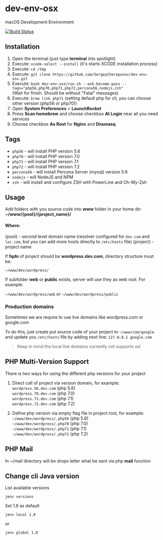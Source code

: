 # dev-env-osx
macOS Development Environment

[![Build Status](https://travis-ci.org/SergeyCherepanov/dev-env-osx.svg?branch=master)](https://travis-ci.org/SergeyCherepanov/dev-env-osx)  

## Installation 
1. Open the terminal (just type **terminal** into spotlight)
2. Execute: `xcode-select --install` (it's starts XCODE installation process)
3. Execute: `cd /tmp`
4. Execute: `git clone https://github.com/SergeyCherepanov/dev-env-osx.git`
5. Execute: `bash dev-env-osx/run.sh --ask-become-pass --tags="php56,php70,php71,php72,percona56,nodejs,zsh"`  
(Wait for finish. Should be without "Fatal" messages)
6. Execute: `brew link php71` (setting default php for cli, you can choose other version (php56 or php70))
7. Open **System Preferences** > **LaunchRocket**
8. Press **Scan homebrew** and choose checkbox **At Login** near all you need services
9. Choose checkbox **As Root** for **Nginx** and **Dnsmasq**

## Tags
*  `php56` - will install PHP version 5.6  
*  `php70` - will install PHP version 7.0  
*  `php71` - will install PHP version 7.1  
*  `php72` - will install PHP version 7.2  
*  `percona56` - will install Percona Server (mysql) version 5.6  
*  `nodejs` - will NodeJS and NPM  
*  `zsh` - will install and configure ZSH with PowerLine and Oh-My-Zsh

## Usage
Add folders with you source code into **www** folder in your home dir: **~/www/{pool}/{project_name}/**

#### Where:  
{pool} - second level domain name (resolver configured for `dev.com` and `loc.com`, but you can add more hosts directly to `/etc/hosts` file)
{project} - project name  

If **fqdn** of project should be **wordpress.dev.com**, directory structure must be:

`~/www/dev/wordpress/`

If subfolder **web** or **public** exists, server will use they as web root. For example:    

`~/www/dev/wordpress/web` or  `~/www/dev/wordpress/public`  

### Production domains
Sometimes we are require to use live domains like wordpress.com or google.com  

To do this, just create put source code of your project to `~/www/com/google` and update you `/etc/hosts` file by adding next line: `127.0.0.1 google.com`  

> Keep in mind the local live domains currently not supports ssl

## PHP Multi-Version Support

There is two ways for using the different php versions for your project

1. Direct call of project via version domain, for example:  
`wordpress.56.dev.com` (php 5.6)  
`wordpress.70.dev.com` (php 7.0)  
`wordpress.71.dev.com` (php 7.1)  
`wordpress.72.dev.com` (php 7.2)  

2. Define php version via  empty flag file in project root, for example:  
`~/www/dev/wordpress/.php56` (php 5.6)  
`~/www/dev/wordpress/.php70` (php 7.0)  
`~/www/dev/wordpress/.php71` (php 7.1)  
`~/www/dev/wordpress/.php72` (php 7.2)  

## PHP Mail

In ~/mail directory will be drops letter what be sent via php **mail** function

## Change cli Java version

List available versions
```
jenv versions
```

Set 1.8 as default
```
jenv local 1.8
```
or
```
jenv global 1.8
```
